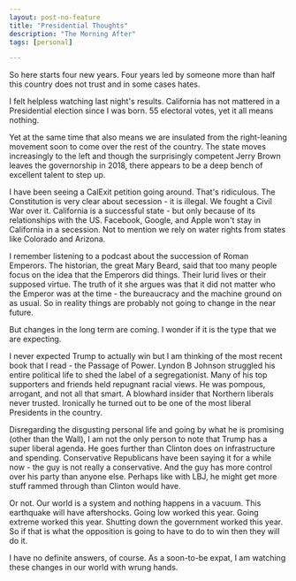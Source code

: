 ```yaml
---
layout: post-no-feature
title: "Presidential Thoughts"
description: "The Morning After"
tags: [personal]

---
```


So here starts four new years. Four years led by someone more than half this country does not trust and in some cases hates. 

I felt helpless watching last night's results. California has not mattered in a Presidential election since I was born. 55 electoral votes, yet it all means nothing. 

Yet at the same time that also means we are insulated from the right-leaning movement soon to come over the rest of the country. The state moves increasingly to the left and though the surprisingly competent Jerry Brown leaves the governorship in 2018, there appears to be a deep bench of excellent talent to step up. 

I have been seeing a CalExit petition going around. That's ridiculous. The Constitution is very clear about secession - it is illegal. We fought a Civil War over it. California is a successful state - but only because of its relationships with the US. Facebook, Google, and Apple won't stay in California in a secession. Not to mention we rely on water rights from states like Colorado and Arizona. 

I remember listening to a podcast about the succession of Roman Emperors. The historian, the great Mary Beard, said that too many people focus on the idea that the Emperors did things. Their lurid lives or their supposed virtue. The truth of it she argues was that it did not matter who the Emperor was at the time - the bureaucracy and the machine ground on as usual. So in reality things are probably not going to change in the near future. 

But changes in the long term are coming. I wonder if it is the type that we are expecting. 

I never expected Trump to actually win but I am thinking of the most recent book that I read - the Passage of Power. Lyndon B Johnson struggled his entire political life to shed the label of a segregationist. Many of his top supporters and friends held repugnant racial views. He was pompous, arrogant, and not all that smart. A blowhard insider that Northern liberals never trusted. Ironically he turned out to be one of the most liberal Presidents in the country.

Disregarding the disgusting personal life and going by what he is promising (other than the Wall), I am not the only person to note that Trump has a super liberal agenda. He goes further than Clinton does on infrastructure and spending. Conservative Republicans have been saying it for a while now - the guy is not really a conservative. And the guy has more control over his party than anyone else. Perhaps like with LBJ, he might get more stuff rammed through than Clinton would have. 

Or not. Our world is a system and nothing happens in a vacuum. This earthquake will have aftershocks. Going low worked this year. Going extreme worked this year. Shutting down the government worked this year. So if that is what the opposition is going to have to do to win then they will do it.

I have no definite answers, of course. As a soon-to-be expat, I am watching these changes in our world with wrung hands.